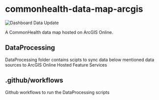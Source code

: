 # commonhealth-data-map-arcgis

![Dashboard Data Update](https://github.com/the-commons-project/commonhealth-data-map-arcgis/workflows/Time-Series_Data_Download/badge.svg)

A CommonHealth data map hosted on ArcGIS Online.

## DataProcessing

DataProcessing folder contains scipts to sync data below mentioned data sources to ArcGIS Online Hosted Feature Services

## .github/workflows

Github workflows to run the DataProcessing scripts